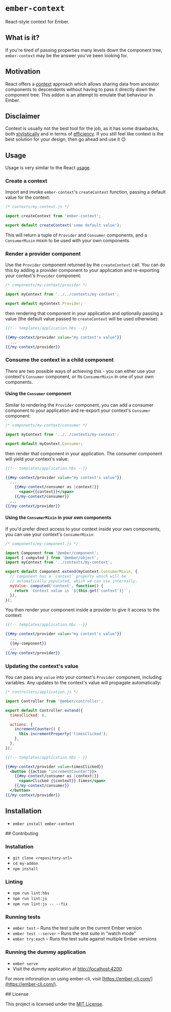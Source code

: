 # `ember-context`

React-style context for Ember.

## What is it?
If you're tired of passing properties many levels down the component tree, `ember-context` may be the answer you've been looking for.

## Motivation
React offers a [context](https://reactjs.org/docs/context.html) approach which allows sharing data from ancestor components to descendents without having to pass it directly down the component tree. This addon is an attempt to emulate that behaviour in Ember.

## Disclaimer
Context is usually not the best tool for the job, as it has some drawbacks, both [stylistically](https://reactjs.org/docs/context.html#before-you-use-context) and in terms of [efficiency](https://reactjs.org/docs/context.html#caveats). If you still feel like context is the best solution for your design, then go ahead and use it :wink:

## Usage
Usage is very similar to the React [usage](https://reactjs.org/docs/context.html#api).

### Create a context
Import and invoke `ember-context`'s `createContext` function, passing a default value for the context:

```js
/* contexts/my-context.js */

import createContext from 'ember-context';

export default createContext('some default value');
```

This will return a tuple of `Provider` and `Consumer` components, and a `ConsumerMixin` mixin to be used with your own components.

### Render a provider component
Use the `Provider` component returned by the `createContext` call. You can do this by adding a provider component to your application and re-exporting your context's `Provider` component:

```js
/* components/my-context/provider */

import myContext from '../../contexts/my-context';

export default myContext.Provider;
```

then rendering that component in your application and optionally passing a value (the default value passed to `createContext` will be used otherwise):

```hbs
{{!-- templates/application.hbs --}}

{{#my-context/provider value="my context's value"}}
  ...
{{/my-context/provider}}
```

### Consume the context in a child component
There are two possible ways of achieving this - you can either use your context's `Consumer` component, or its `ConsumerMixin` in one of your own components.

#### Using the `Consumer` component
Similar to rendering the `Provider` component, you can add a consumer component to your application and re-export your context's `Consumer` component:

```js
/* components/my-context/consumer */

import myContext from '../../contexts/my-context';

export default myContext.Consumer;
```

then render that component in your application. The consumer component will yield your context's value:

```hbs
{{!-- templates/application.hbs --}}

{{#my-context/provider value="my context's value"}}
  ...
    {{#my-context/consumer as |context|}}
      <span>{{context}}</span>
    {{/my-context/consumer}}
  ...
{{/my-context/provider}}
```

#### Using the `ConsumerMixin` in your own components
If you'd prefer direct access to your context inside your own components, you can use your context's `ConsumerMixin`:

```js
/* components/my-component.js */

import Component from '@ember/component';
import { computed } from '@ember/object';
import myContext from '../contexts/my-context';

export default Component.extend(myContext.ConsumerMixin, {
  // component has a `context` property which will be
  // automatically populated, which we can use internally.
  myValue: computed('context', function() {
    return `Context value is '${this.get('context')}'`;
  }),
});
```

You then render your component inside a provider to give it access to the context:

```hbs
{{!-- templates/application.hbs --}}

{{#my-context/provider value="my context's value"}}
  ...
  {{my-component}}
  ...
{{/my-context/provider}}
```

### Updating the context's value
You can pass any `value` into your context's `Provider` component, including variables. Any updates to the context's value will propagate automatically:

```js
/* controllers/application.js */

import Controller from '@ember/controller';

export default Controller.extend({
  timesClicked: 0,

  actions: {
    incrementCounter() {
      this.incrementProperty('timesClicked');
    },
  },
});

```

```hbs
{{!-- templates/application.hbs --}}

{{#my-context/provider value=timesClicked}}
  <button {{action "incrementCounter"}}>
    {{#my-context/consumer as |context|}}
      <span>Clicked {{context}} times</span>
    {{/my-context/consumer}}
  </button>
{{/my-context/provider}}
```

## Installation

* `ember install ember-context`

## Contributing

### Installation

* `git clone <repository-url>`
* `cd my-addon`
* `npm install`

### Linting

* `npm run lint:hbs`
* `npm run lint:js`
* `npm run lint:js -- --fix`

### Running tests

* `ember test` – Runs the test suite on the current Ember version
* `ember test --server` – Runs the test suite in "watch mode"
* `ember try:each` – Runs the test suite against multiple Ember versions

### Running the dummy application

* `ember serve`
* Visit the dummy application at [http://localhost:4200](http://localhost:4200).

For more information on using ember-cli, visit [https://ember-cli.com/](https://ember-cli.com/).

## License

This project is licensed under the [MIT License](LICENSE.md).
